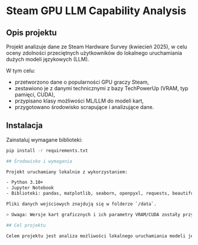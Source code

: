 # Steam GPU LLM Capability Analysis

## Opis projektu

Projekt analizuje dane ze Steam Hardware Survey (kwiecień 2025), w celu oceny zdolności przeciętnych użytkowników do lokalnego uruchamiania dużych modeli językowych (LLM).

W tym celu:
- przetworzono dane o popularności GPU graczy Steam,
- zestawiono je z danymi technicznymi z bazy TechPowerUp (VRAM, typ pamięci, CUDA),
- przypisano klasy możliwości ML/LLM do modeli kart,
- przygotowano środowisko scrapujące i analizujące dane.

## Instalacja

Zainstaluj wymagane biblioteki:

```bash
pip install -r requirements.txt

## Środowisko i wymagania

Projekt uruchamiany lokalnie z wykorzystaniem:

- Python 3.10+
- Jupyter Notebook
- Biblioteki: pandas, matplotlib, seaborn, openpyxl, requests, beautifulsoup4

Pliki danych wejściowych znajdują się w folderze `/data`.

> Uwaga: Wersje kart graficznych i ich parametry VRAM/CUDA zostały przypisane ręcznie na podstawie TechPowerUp i stron producentów.

## Cel projektu

Celem projektu jest analiza możliwości lokalnego uruchamiania modeli językowych (LLM) na podstawie najpopularniejszych GPU według ankiety Steam. Projekt klasyfikuje sprzęt na cztery klasy ML/LLM, uwzględniając m.in. VRAM, wsparcie CUDA/ROCm oraz architekturę.
